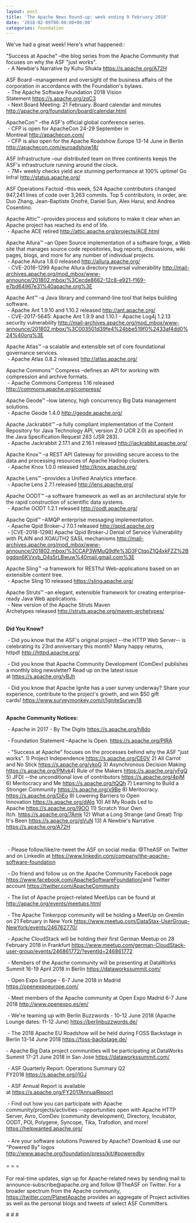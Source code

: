```yaml
---
layout: post
title: 'The Apache News Round-up: week ending 9 February 2018'
date: '2018-02-09T00:00:00+00:00'
categories: foundation
---
```

<div>We've had a great week! Here's what happened::</div> 
  <div> 
    <div> 
      <p>&quot;Success at Apache&quot; –the blog series from the Apache Community that focuses on why the ASF &quot;just works&quot;.<br />&nbsp;- A Newbie's Narrative by Kuhu Shukla <a href="https://s.apache.org/A72H">https://s.apache.org/A72H</a></p> 
      <p>ASF Board –management and oversight of the business affairs of the corporation in accordance with the Foundation's bylaws.<br />&nbsp;- The Apache Software Foundation 2018 Vision Statement&nbsp;<a href="https://s.apache.org/zqC3">https://s.apache.org/zqC3</a><br />&nbsp;- Next Board Meeting: 21 February. Board calendar and minutes <a href="http://apache.org/foundation/board/calendar.html">http://apache.org/foundation/board/calendar.html</a></p> 
    </div> 
    <p>ApacheCon™ –the ASF's official global conference series.<br />&nbsp;- CFP is open for ApacheCon 24-29 September in Montreal&nbsp;<a href="http://apachecon.com/">http://apachecon.com/</a><br />&nbsp;- CFP is also open for the Apache Roadshow Europe 13-14 June in Berlin <a href="http://apachecon.com/euroadshow18/">http://apachecon.com/euroadshow18/</a> </p> 
    <p>ASF Infrastructure –our distributed team on three continents keeps the ASF's infrastructure running around the clock.<br />&nbsp;- 7M+ weekly checks yield ace stunning performance at 100% uptime! Go Infra!&nbsp;<a href="http://status.apache.org/">http://status.apache.org/</a></p> 
    <p>ASF Operations Factoid&nbsp;–this week, 524 Apache contributors changed 947,241 lines of code over 3,263 commits. Top 5 contributors, in order, are: Duo Zhang, Jean-Baptiste Onofré, Daniel Sun, Alex Harui, and Andrea Cosentino.</p> 
    <p>Apache Attic™ –provides process and solutions to make it clear when an Apache project has reached its end of life.<br />&nbsp;-&nbsp;Apache ACE retired&nbsp;<a href="http://attic.apache.org/projects/ACE.html">http://attic.apache.org/projects/ACE.html</a></p> 
    <p>Apache Allura™ –an Open Source implementation of a software forge, a Web site that manages source code repositories, bug reports, discussions, wiki pages, blogs, and more for any number of individual projects.<br />&nbsp;- Apache Allura 1.8.0 released&nbsp;<a href="http://allura.apache.org/">http://allura.apache.org/</a><br />&nbsp;-&nbsp;CVE-2018-1299 Apache Allura directory traversal vulnerability&nbsp;<a href="http://mail-archives.apache.org/mod_mbox/www-announce/201802.mbox/%3Cecde8662-12c8-e921-f169-e7bd64967e31%40apache.org%3E">http://mail-archives.apache.org/mod_mbox/www-announce/201802.mbox/%3Cecde8662-12c8-e921-f169-e7bd64967e31%40apache.org%3E</a></p> 
    <p>Apache Ant™ –a Java library and command-line tool that helps building software.<br />&nbsp;-&nbsp;Apache Ant 1.9.10 and 1.10.2 released&nbsp;<a href="http://ant.apache.org/">http://ant.apache.org/</a><br />&nbsp;-&nbsp;CVE-2017-5645: Apache Ant 1.9.9 and 1.10.1 - Apache Log4j 1.2.13 security vulnerability&nbsp;<a href="http://mail-archives.apache.org/mod_mbox/www-announce/201802.mbox/%3C003501d39fe4%24bbe519f0%2433af4dd0%24%40org%3E">http://mail-archives.apache.org/mod_mbox/www-announce/201802.mbox/%3C003501d39fe4%24bbe519f0%2433af4dd0%24%40org%3E</a></p> 
    <p>Apache Atlas™ –a scalable and extensible set of core foundational governance services.<br />&nbsp;- Apache Atlas 0.8.2 released&nbsp;<a href="http://atlas.apache.org/">http://atlas.apache.org/</a></p> 
    <p> </p> 
    <p>Apache Commons™ Compress –defines an API for working with compression and archive formats.<br />&nbsp;- Apache Commons Compress 1.16 released <a href="http://commons.apache.org/compress/">http://commons.apache.org/compress/</a></p> 
    <p> </p> 
    <p>Apache Geode™ –low latency, high concurrency Big Data management solutions.<br />&nbsp;- Apache Geode 1.4.0&nbsp;<a href="http://geode.apache.org/">http://geode.apache.org/</a></p> 
    <p> </p> 
    <p>Apache Jackrabbit™ –a fully compliant implementation of the Content Repository for Java Technology API, version 2.0 (JCR 2.0) as specified in the Java Specification Request 283 (JSR 283).<br />&nbsp;-&nbsp;Apache Jackrabbit 2.17.1 and 2.16.1 released&nbsp;<a href="http://jackrabbit.apache.org/">http://jackrabbit.apache.org/</a></p> 
    <p>Apache Knox™ –a REST API Gateway for providing secure access to the data and processing resources of Apache Hadoop clusters.<br />&nbsp;-&nbsp;Apache Knox 1.0.0 released&nbsp;<a href="http://knox.apache.org/">http://knox.apache.org/</a></p> 
    <p>Apache Lens™ –provides a Unified Analytics interface.<br />&nbsp;-&nbsp;Apache Lens 2.7.1 released&nbsp;<a href="http://lens.apache.org/">http://lens.apache.org/</a></p> 
    <p>Apache OODT™ –a software framework as well as an architectural style for the rapid construction of scientific data systems.<br />&nbsp;- Apache OODT 1.2.1 released&nbsp;<a href="http://oodt.apache.org/">http://oodt.apache.org/</a></p> 
    <p><span style="white-space: pre;"></span></p> 
    <p>Apache Qpid™ –AMQP enterprise messaging implementation.<br />&nbsp;- Apache Qpid Broker-J 7.0.1 released&nbsp;<a href="http://qpid.apache.org">http://qpid.apache.org</a><br />&nbsp;- [CVE-2018-1298] Apache Qpid Broker-J Denial of Service Vulnerability with PLAIN and XOAUTH2 SASL mechanisms&nbsp;<a href="http://mail-archives.apache.org/mod_mbox/www-announce/201802.mbox/%3CCAP3WMuQ9dfe%3D3FCtqoZ1Q4xkFZZ%2Bogdqn6KVxyb_O4s5rLBwuw%40mail.gmail.com%3E">http://mail-archives.apache.org/mod_mbox/www-announce/201802.mbox/%3CCAP3WMuQ9dfe%3D3FCtqoZ1Q4xkFZZ%2Bogdqn6KVxyb_O4s5rLBwuw%40mail.gmail.com%3E</a></p> 
    <p>Apache Sling™ –a framework for RESTful Web-applications based on an extensible content tree.<br />&nbsp;-&nbsp;Apache Sling 10 released&nbsp;<a href="https://sling.apache.org/">https://sling.apache.org/</a></p> 
    <p>Apache Struts™ –an elegant, extensible framework for creating enterprise-ready Java Web applications.<br />&nbsp;- New version of the Apache Struts Maven Archetypes<span style="white-space: pre;"> </span>released&nbsp;<a href="http://struts.apache.org/maven-archetypes/">http://struts.apache.org/maven-archetypes/</a></p> 
    <p><strong><br />Did You Know?</strong></p> 
    <div> 
      <p>&nbsp;- Did you know that the ASF's original project --the HTTP Web Server-- is celebrating its 23rd anniversary this month? Many happy returns, httpd!&nbsp;<a href="http://httpd.apache.org/">http://httpd.apache.org/</a></p> 
      <p>&nbsp;- Did you know that Apache Community Development (ComDev) publishes a monthly blog newsletter? Read up on the latest issue at&nbsp;<a href="https://s.apache.org/yBJh">https://s.apache.org/yBJh</a> </p> 
      <p>&nbsp;- Did you know that Apache Ignite has a user survey underway?&nbsp;Share your experience, contribute to the project's growth, and win $50 gift cards!&nbsp;<a href="https://www.surveymonkey.com/r/IgniteSurvey18">https://www.surveymonkey.com/r/IgniteSurvey18</a></p> 
    </div> 
    <div><strong><br />Apache Community Notices:</strong></div> 
    <p>&nbsp;- Apache in 2017 - By The Digits&nbsp;<a href="https://s.apache.org/h8do">https://s.apache.org/h8do</a></p> 
    <p>&nbsp;- Foundation Statement –Apache Is Open. <a href="https://s.apache.org/PIRA">https://s.apache.org/PIRA</a></p> 
    <div> 
      <p>&nbsp;- &quot;Success at Apache&quot; focuses on the processes behind why the ASF &quot;just works&quot;. 1) Project Independence <a href="https://s.apache.org/CE0V">https://s.apache.org/CE0V</a> 2) All Carrot and No Stick <a href="https://s.apache.org/ykoG">https://s.apache.org/ykoG</a> 3) Asynchronous Decision Making <a href="https://s.apache.org/PMvk%20">https://s.apache.org/PMvk</a>4) Rule of the Makers <a href="https://s.apache.org/yFgQ">https://s.apache.org/yFgQ</a> 5) JFDI --the unconditional love of contributors <a href="https://s.apache.org/4pjM">https://s.apache.org/4pjM</a> 6) Meritocracy and Me <a href="https://s.apache.org/tQQh">https://s.apache.org/tQQh</a> 7) Learning to Build a Stronger Community <a href="https://s.apache.org/x9Be">https://s.apache.org/x9Be</a>&nbsp;8) Meritocracy. <a href="https://s.apache.org/DiEo">https://s.apache.org/DiEo</a>&nbsp;9) Lowering Barriers to Open Innovation&nbsp;<a href="https://s.apache.org/dAlg">https://s.apache.org/dAlg</a>&nbsp;10) All My Roads Led to Apache&nbsp;<a href="https://s.apache.org/l9OO">https://s.apache.org/l9OO</a>&nbsp;11) Scratch Your Own Itch.&nbsp;<a href="https://s.apache.org/7Amk">https://s.apache.org/7Amk</a>&nbsp;12) What a Long Strange (and Great) Trip It's Been&nbsp;<a href="https://s.apache.org/gVuN">https://s.apache.org/gVuN</a>&nbsp;13) A Newbie's Narrative <a href="https://s.apache.org/A72H">https://s.apache.org/A72H</a></p> 
      <div><br /></div> 
    </div> 
    <div> 
      <p>&nbsp;- Please follow/like/re-tweet the ASF on social media: @TheASF on Twitter and on LinkedIn at <a href="https://www.linkedin.com/company/the-apache-software-foundation">https://www.linkedin.com/company/the-apache-software-foundation</a></p> 
      <p>&nbsp;- Do friend and follow us on the Apache Community Facebook page <a href="https://www.facebook.com/ApacheSoftwareFoundation/">https://www.facebook.com/ApacheSoftwareFoundation/</a>and Twitter account <a href="https://twitter.com/ApacheCommunity">https://twitter.com/ApacheCommunity</a></p> 
    </div> 
    <div> 
      <p><a href="https://feathercast.apache.org/"></a></p> 
    </div> 
    <div> 
      <p>&nbsp;- The list of Apache project-related MeetUps can be found at <a href="https://twitter.com/ApacheCommunity">http://apache.org/events/meetups.html</a></p> 
      <p>&nbsp;- The Apache Tinkerpop community will be holding a MeetUp on Gremlin on 21 February in New York&nbsp;<a href="https://www.meetup.com/DataStax-UserGroup-NewYork/events/246762770/">https://www.meetup.com/DataStax-UserGroup-NewYork/events/246762770/</a></p> 
      <p>&nbsp;- Apache CloudStack will be holding their first German Meetup on 28 February 2018 in Frankfurt&nbsp;<a href="https://www.meetup.com/german-CloudStack-user-group/events/246861772/?eventId=246861772">https://www.meetup.com/german-CloudStack-user-group/events/246861772/?eventId=246861772</a></p> 
      <p>&nbsp;- Members of the Apache community will be presenting at DataWorks Summit 16-19 April 2018 in Berlin&nbsp;<a href="https://dataworkssummit.com/">https://dataworkssummit.com/</a> </p> 
      <p>&nbsp;- Open Expo Europe - 6-7 June 2018 in Madrid <a href="https://openexpoeurope.com/">https://openexpoeurope.com/</a></p> 
      <p>&nbsp;- Meet members of the Apache community at Open Expo Madrid 6-7 June 2018&nbsp;<a href="http://www.openexpo.es/en/">http://www.openexpo.es/en/</a></p> 
      <p>&nbsp;- We're teaming up with Berlin Buzzwords - 10-12 June 2018 (Apache Lounge dates: 11-12 June) <a href="https://berlinbuzzwords.de/">https://berlinbuzzwords.de/</a></p> 
      <p>&nbsp;- The 2018 Apache EU Roadshow will be held during FOSS Backstage in Berlin 13-14 June 2018&nbsp;<a href="https://foss-backstage.de/">https://foss-backstage.de/</a></p> 
    </div> 
    <div> 
      <p>- Apache Big Data project communities will be participating at DataWorks Summit 17-21 June 2018 in San Jose <a href="https://dataworkssummit.com/">https://dataworkssummit.com/</a> </p> 
      <p>&nbsp;- ASF Quarterly Report: Operations Summary Q2 FY2018&nbsp;<a href="https://s.apache.org/j1GJ">https://s.apache.org/j1GJ</a></p> 
    </div> 
    <div> 
      <p>&nbsp;- ASF Annual Report is available at&nbsp;<a href="https://s.apache.org/FY2017AnnualReport">https://s.apache.org/FY2017AnnualReport</a></p> 
    </div> 
    <div>&nbsp;- Find out how you can participate with Apache community/projects/activities --opportunities open with Apache HTTP Server, Avro, ComDev (community development), Directory, Incubator, OODT, POI, Polygene, Syncope, Tika, Trafodion, and more! <a href="https://helpwanted.apache.org/">https://helpwanted.apache.org/</a></div> 
    <div><br /></div> 
    <div>&nbsp;- Are your software solutions Powered by Apache? Download &amp; use our &quot;Powered By&quot; logos <a href="http://www.apache.org/foundation/press/kit/#poweredby">http://www.apache.org/foundation/press/kit/#poweredby</a></div> 
    <div><br /></div> 
    <div>= = =</div> 
    <div><br /></div> 
    <div>For real-time updates, sign up for Apache-related news by sending mail to announce-subscribe@apache.org and follow @TheASF on Twitter. For a broader spectrum from the Apache community, <a href="https://twitter.com/PlanetApache">https://twitter.com/PlanetApache</a> provides an aggregate of Project activities as well as the personal blogs and tweets of select ASF Committers.</div> 
    <p># # #</p> 
  </div>
